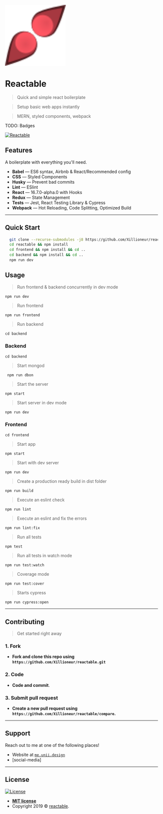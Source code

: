 <a href="https://reactable.unii.design" target="_blank"><img src="https://github.com/Xillioneur/reactable-frontend/blob/778576972212e793e3b0526a7b0d0914efd9ff15/client/src/images/logo.svg" height="200" alt="logo"></a>

# Reactable

> Quick and simple react boilerplate

> Setup basic web apps instantly

> MERN, styled components, webpack

TODO: Badges

[![Reactable](https://dummyimage.com/600x300/ff3333/550055.png&text=Reactable)]()

## Features

A boilerplate with everything you'll need.

- **Babel** — ES6 syntax, Airbnb & React/Recommended config
- **CSS** — Styled Components
- **Husky** — Prevent bad commits
- **Lint** — ESlint
- **React** — 16.7.0-alpha.0 with Hooks
- **Redux** — State Management
- **Tests** — Jest, React Testing Library & Cypress
- **Webpack** — Hot Reloading, Code Splitting, Optimized Build

---

## Quick Start

```sh
  git clone --recurse-submodules -j8 https://github.com/Xillioneur/reactable.git
  cd reactable && npm install
  cd frontend && npm install && cd ..
  cd backend && npm install && cd ..
  npm run dev
```

## Usage

> Run frontend & backend concurrently in dev mode

```shell
npm run dev
```

> Run frontend

```shell
npm run frontend
```

> Run backend

```shell
cd backend
```

### Backend

```shell
cd backend
```

> Start mongod

```shell
 npm run dbon
```

> Start the server

```shell
npm start
```

> Start server in dev mode

```shell
npm run dev
```

### Frontend

```shell
cd frontend
```

> Start app 

```shell
npm start
```

> Start with dev server

```shell
npm run dev
```

> Create a production ready build in dist folder

```shell
npm run build
```

> Execute an eslint check

```shell
npm run lint
```

> Execute an eslint and fix the errors

```shell
npm run lint:fix
```

> Run all tests

```shell
npm test
```

> Run all tests in watch mode

```shell
npm run test:watch
```

> Coverage mode

```shell
npm run test:cover
```

> Starts cypress

```shell
npm run cypress:open
```

---

## Contributing

> Get started right away

### 1. Fork

- **Fork and clone this repo using `https://github.com/Xillioneur/reactable.git`**

### 2. Code

- **Code and commit**.

### 3. Submit pull request

- **Create a new pull request using `https://github.com/Xillioneur/reactable/compare`.**

---

## Support

Reach out to me at one of the following places!

- Website at <a href="https://me.unii.design/contact.html" target="_blank">`me.unii.design`</a>
- [social-media]

---

## License

[![License](http://img.shields.io/:license-mit-blue.svg?style=flat-square)](http://badges.mit-license.org)

- **[MIT license](http://opensource.org/licenses/mit-license.php)**
- Copyright 2019 © <a href="#" target="_blank">reactable</a>.
